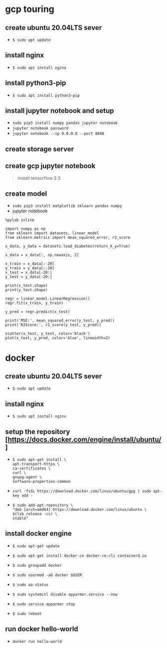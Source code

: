 # gcp touring

## create ubuntu 20.04LTS sever
 - ```$ sudo apt update```

## install nginx
 - ```$ sudo apt install nginx```
 
## install python3-pip
 - ```$ sudo apt install python3-pip```

## install jupyter notebook and setup
 - ```sudo pip3 install numpy pandas jupyter notebook```
 - ```jupyter notebook password```
 - ```jupyter notebook --ip 0.0.0.0 --port 8888```
 
## create storage server

## create gcp jupyter notebook
 > install tensorflow 2.3
 

## create model 
 - ```sudo pip3 install matplotlib sklearn pandas numpy```
 - jupyter notebook   
  ```
  %pylab inline   
  
  import numpy as np   
  from sklearn import datasets, linear_model   
  from sklearn.metrics import mean_squared_error, r2_score

  x_data, y_data = datasets.load_diabetes(return_X_y=True)

  x_data = x_data[:, np.newaxis, 2]

  x_train = x_data[:-20]
  y_train = y_data[:-20]
  x_test = x_data[-20:]
  y_test = y_data[-20:]

  print(x_test.shape)
  print(y_test.shape)
  
  regr = linear_model.LinearRegression()
  regr.fit(x_train, y_train)
  
  y_pred = regr.predict(x_test)

  print('MSE:', mean_squared_error(y_test, y_pred))
  print('R2Score:', r2_score(y_test, y_pred))
  
  scatter(x_test, y_test, color='black')
  plot(x_test, y_pred, color='blue', linewidth=2)
  ```
  
 

# docker

## create ubuntu 20.04LTS sever
 - ```$ sudo apt update```

## install nginx
 - ```$ sudo apt install nginx```
 
## setup the repository [https://docs.docker.com/engine/install/ubuntu/]
 -  ```
    $ sudo apt-get install \
    apt-transport-https \
    ca-certificates \
    curl \
    gnupg-agent \
    software-properties-common
    ```
 - ```curl -fsSL https://download.docker.com/linux/ubuntu/gpg | sudo apt-key add -```
 - ```
   $ sudo add-apt-repository \
   "deb [arch=amd64] https://download.docker.com/linux/ubuntu \
   $(lsb_release -cs) \
   stable"
   ```
 ## install docker engine
  - ```$ sudo apt-get update```
  - ```$ sudo apt-get install docker-ce docker-ce-cli containerd.io```
   
  - ```$ sudo groupadd docker```
  - ```$ sudo usermod -aG docker $USER```
 
  - ```$ sudo aa-status```
  - ```$ sudo systemctl disable apparmor.service --now```
  - ```$ sudo service apparmor stop```
  
  - ```$ sudo reboot```
  
 ## run docker hello-world
  - ```docker run hello-world```
